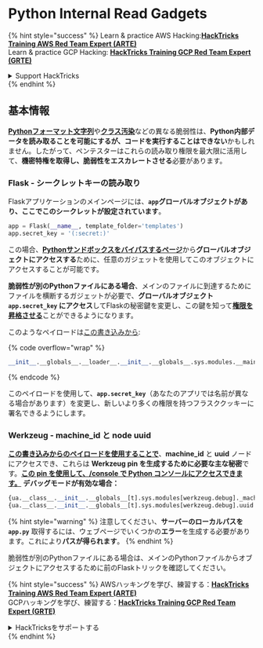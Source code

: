# Python Internal Read Gadgets

{% hint style="success" %}
Learn & practice AWS Hacking:<img src="/.gitbook/assets/arte.png" alt="" data-size="line">[**HackTricks Training AWS Red Team Expert (ARTE)**](https://training.hacktricks.xyz/courses/arte)<img src="/.gitbook/assets/arte.png" alt="" data-size="line">\
Learn & practice GCP Hacking: <img src="/.gitbook/assets/grte.png" alt="" data-size="line">[**HackTricks Training GCP Red Team Expert (GRTE)**<img src="/.gitbook/assets/grte.png" alt="" data-size="line">](https://training.hacktricks.xyz/courses/grte)

<details>

<summary>Support HackTricks</summary>

* Check the [**subscription plans**](https://github.com/sponsors/carlospolop)!
* **Join the** 💬 [**Discord group**](https://discord.gg/hRep4RUj7f) or the [**telegram group**](https://t.me/peass) or **follow** us on **Twitter** 🐦 [**@hacktricks\_live**](https://twitter.com/hacktricks\_live)**.**
* **Share hacking tricks by submitting PRs to the** [**HackTricks**](https://github.com/carlospolop/hacktricks) and [**HackTricks Cloud**](https://github.com/carlospolop/hacktricks-cloud) github repos.

</details>
{% endhint %}

## 基本情報

[**Pythonフォーマット文字列**](bypass-python-sandboxes/#python-format-string)や[**クラス汚染**](class-pollution-pythons-prototype-pollution.md)などの異なる脆弱性は、**Python内部データを読み取ることを可能にするが、コードを実行することはできない**かもしれません。したがって、ペンテスターはこれらの読み取り権限を最大限に活用して、**機密特権を取得し、脆弱性をエスカレートさせる**必要があります。

### Flask - シークレットキーの読み取り

Flaskアプリケーションのメインページには、**`app`**グローバルオブジェクトがあり、ここでこの**シークレットが設定されています**。
```python
app = Flask(__name__, template_folder='templates')
app.secret_key = '(:secret:)'
```
この場合、[**Pythonサンドボックスをバイパスするページ**](bypass-python-sandboxes/)から**グローバルオブジェクトにアクセスする**ために、任意のガジェットを使用してこのオブジェクトにアクセスすることが可能です。

**脆弱性が別のPythonファイルにある場合**、メインのファイルに到達するためにファイルを横断するガジェットが必要で、**グローバルオブジェクト `app.secret_key` にアクセス**してFlaskの秘密鍵を変更し、この鍵を知って[**権限を昇格させる**](../../network-services-pentesting/pentesting-web/flask.md#flask-unsign)ことができるようになります。

このようなペイロードは[この書き込みから](https://ctftime.org/writeup/36082):

{% code overflow="wrap" %}
```python
__init__.__globals__.__loader__.__init__.__globals__.sys.modules.__main__.app.secret_key
```
{% endcode %}

このペイロードを使用して、**`app.secret_key`**（あなたのアプリでは名前が異なる場合があります）を変更し、新しいより多くの権限を持つフラスククッキーに署名できるようにします。

### Werkzeug - machine\_id と node uuid

[**この書き込みからのペイロードを使用することで**](https://vozec.fr/writeups/tweedle-dum-dee/)、**machine\_id** と **uuid** ノードにアクセスでき、これらは **Werkzeug pin を生成するために必要な主な秘密**です。[**この pin を使用して、/console で Python コンソールにアクセスできます。**](../../network-services-pentesting/pentesting-web/werkzeug.md) **デバッグモードが有効な場合：**
```python
{ua.__class__.__init__.__globals__[t].sys.modules[werkzeug.debug]._machine_id}
{ua.__class__.__init__.__globals__[t].sys.modules[werkzeug.debug].uuid._node}
```
{% hint style="warning" %}
注意してください、**サーバーのローカルパスを `app.py`** 取得するには、ウェブページでいくつかの**エラー**を生成する必要があります。これにより**パスが得られます**。
{% endhint %}

脆弱性が別のPythonファイルにある場合は、メインのPythonファイルからオブジェクトにアクセスするために前のFlaskトリックを確認してください。

{% hint style="success" %}
AWSハッキングを学び、練習する：<img src="/.gitbook/assets/arte.png" alt="" data-size="line">[**HackTricks Training AWS Red Team Expert (ARTE)**](https://training.hacktricks.xyz/courses/arte)<img src="/.gitbook/assets/arte.png" alt="" data-size="line">\
GCPハッキングを学び、練習する：<img src="/.gitbook/assets/grte.png" alt="" data-size="line">[**HackTricks Training GCP Red Team Expert (GRTE)**<img src="/.gitbook/assets/grte.png" alt="" data-size="line">](https://training.hacktricks.xyz/courses/grte)

<details>

<summary>HackTricksをサポートする</summary>

* [**サブスクリプションプラン**](https://github.com/sponsors/carlospolop)を確認してください！
* **💬 [**Discordグループ**](https://discord.gg/hRep4RUj7f)または[**Telegramグループ**](https://t.me/peass)に参加するか、**Twitter** 🐦 [**@hacktricks\_live**](https://twitter.com/hacktricks\_live)**をフォローしてください。**
* **ハッキングトリックを共有するには、[**HackTricks**](https://github.com/carlospolop/hacktricks)および[**HackTricks Cloud**](https://github.com/carlospolop/hacktricks-cloud)のGitHubリポジトリにPRを提出してください。**

</details>
{% endhint %}
